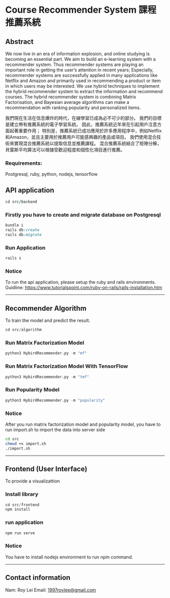 # Course Recommender System 課程推薦系統

## Abstract

We now live in an era of information explosion, and online studying is becoming an essential part. We aim to build an e-learning system with a recommender system. Thus recommender systems are playing an important role in getting the user’s attention in recent years; Especially, recommender systems are successfully applied in many applications like Netflix and Amazon and primarily used in recommending a product or item in which users may be interested. 
We use hybrid techniques to implement the hybrid recommender system to extract the information and recommend courses. The hybrid recommender system is combining Matrix Factorisation, and Bayesian average algorithms can make a recommendation with ranking popularity and personalized items. 

我們現在生活在信息爆炸的時代，在線學習已成為必不可少的部分。 我們的目標是建立帶有推薦系統的電子學習系統。 因此，推薦系統近年來在引起用戶注意方面起著重要作用； 特別是，推薦系統已成功應用於許多應用程序中，例如Netflix和Amazon，並且主要用於推薦用戶可能感興趣的產品或項目。
我們使用混合技術來實現混合推薦系統以提取信息並推薦課程。 混合推薦系統結合了矩陣分解，貝葉斯平均算法可以根據受歡迎程度和個性化項目進行推薦。

### Requirements:

Postgresql, ruby, python, nodejs, tensorflow

## API application

```ruby
cd src/backend
```

### Firstly you have to create and migrate database on Postgresql

```ruby
bundle i
rails db:create
rails db:migrate
```

### Run Application

```ruby
rails s
```

### Notice

To run the api application, please setup the ruby and rails environments. Guidline: https://www.tutorialspoint.com/ruby-on-rails/rails-installation.htm

___

## Recommender Algorithm

To train the model and predict the result.

```python
cd src/algorithm
```

### Run Matrix Factorization Model

```python
python3 HybirdRecommender.py -m "mf"
```

### Run Matrix Factorization Model With TensorFlow

```python
python3 HybirdRecommender.py -m "tmf"
```

### Run Popularity Model

```python
python3 HybirdRecommender.py -m "popularity"
```

### Notice

After you run matrix factorization model and popularity model, you have to run import.sh to import the data into server side

```sh
cd src
chmod +x import.sh
./import.sh
```

___

## Frontend (User Interface)

To provide a visualizattion

### Install library

```javascript
cd src/frontend
npm install
```

### run application

```javascript
npm run serve
```

### Notice

You have to install nodejs environment to run npm command.

___

##  Contact information 

Nam: Roy Lei
Email: 1997roylee@gmail.com